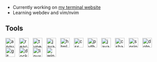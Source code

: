 - Currently working on [my terminal website](https://github.com/jovark/term)
- Learning webdev and vim/nvim

## Tools

<img align="left" alt="angular" width="30" style="padding-right:10px" src="https://cdn.jsdelivr.net/gh/devicons/devicon/icons/angularjs/angularjs-plain.svg" />
<img align="left" alt="react" width="30" style="padding-right:10px" src="https://cdn.jsdelivr.net/gh/devicons/devicon/icons/react/react-original.svg" />
<img align="left" alt="typescript" width="30" style="padding-right:10px" src="https://cdn.jsdelivr.net/gh/devicons/devicon/icons/typescript/typescript-plain.svg" />
<img align="left" alt="javascript" width="30" style="padding-right:10px" src="https://cdn.jsdelivr.net/gh/devicons/devicon/icons/javascript/javascript-plain.svg" />
<img align="left" alt="html5" width="30" style="padding-right:10px" src="https://cdn.jsdelivr.net/gh/devicons/devicon/icons/html5/html5-plain-wordmark.svg" />
<img align="left" alt="css" width="30" style="padding-right:10px" src="https://cdn.jsdelivr.net/gh/devicons/devicon/icons/css3/css3-plain-wordmark.svg" />
<img align="left" alt="python" width="30" style="padding-right:10px" src="https://cdn.jsdelivr.net/gh/devicons/devicon/icons/python/python-plain.svg" />
<img align="left" alt="java" width="30" style="padding-right:10px" src="https://cdn.jsdelivr.net/gh/devicons/devicon/icons/java/java-original.svg" />
<img align="left" alt="csharp" width="30" style="padding-right:10px" src="https://cdn.jsdelivr.net/gh/devicons/devicon/icons/csharp/csharp-plain.svg" />
<img align="left" alt="spring" width="30" style="padding-right:10px" src="https://cdn.jsdelivr.net/gh/devicons/devicon/icons/spring/spring-original.svg" />
<img align="left" alt="dotnet" width="30" style="padding-right:10px" src="https://cdn.jsdelivr.net/gh/devicons/devicon/icons/dotnetcore/dotnetcore-original.svg" />
<img align="left" alt="git" width="30" style="padding-right:10px" src="https://cdn.jsdelivr.net/gh/devicons/devicon/icons/git/git-original-wordmark.svg" />
<img align="left" alt="docker" width="30" style="padding-right:10px" src="https://cdn.jsdelivr.net/gh/devicons/devicon/icons/docker/docker-plain-wordmark.svg" />
<img align="left" alt="linux" width="30" style="padding-right:10px" src="https://cdn.jsdelivr.net/gh/devicons/devicon/icons/linux/linux-plain.svg" />
<img align="left" alt="windows" width="30" style="padding-right:10px" src="https://cdn.jsdelivr.net/gh/devicons/devicon/icons/windows8/windows8-original.svg" />
